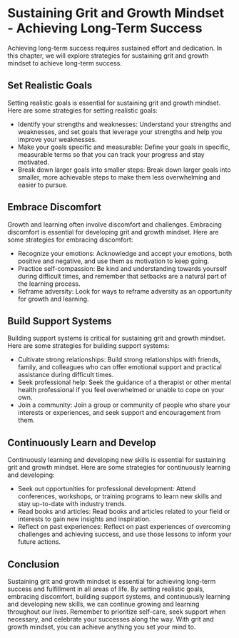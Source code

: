 Sustaining Grit and Growth Mindset - Achieving Long-Term Success
=========================================================================

Achieving long-term success requires sustained effort and dedication. In this chapter, we will explore strategies for sustaining grit and growth mindset to achieve long-term success.

Set Realistic Goals
-------------------

Setting realistic goals is essential for sustaining grit and growth mindset. Here are some strategies for setting realistic goals:

* Identify your strengths and weaknesses: Understand your strengths and weaknesses, and set goals that leverage your strengths and help you improve your weaknesses.
* Make your goals specific and measurable: Define your goals in specific, measurable terms so that you can track your progress and stay motivated.
* Break down larger goals into smaller steps: Break down larger goals into smaller, more achievable steps to make them less overwhelming and easier to pursue.

Embrace Discomfort
------------------

Growth and learning often involve discomfort and challenges. Embracing discomfort is essential for developing grit and growth mindset. Here are some strategies for embracing discomfort:

* Recognize your emotions: Acknowledge and accept your emotions, both positive and negative, and use them as motivation to keep going.
* Practice self-compassion: Be kind and understanding towards yourself during difficult times, and remember that setbacks are a natural part of the learning process.
* Reframe adversity: Look for ways to reframe adversity as an opportunity for growth and learning.

Build Support Systems
---------------------

Building support systems is critical for sustaining grit and growth mindset. Here are some strategies for building support systems:

* Cultivate strong relationships: Build strong relationships with friends, family, and colleagues who can offer emotional support and practical assistance during difficult times.
* Seek professional help: Seek the guidance of a therapist or other mental health professional if you feel overwhelmed or unable to cope on your own.
* Join a community: Join a group or community of people who share your interests or experiences, and seek support and encouragement from them.

Continuously Learn and Develop
------------------------------

Continuously learning and developing new skills is essential for sustaining grit and growth mindset. Here are some strategies for continuously learning and developing:

* Seek out opportunities for professional development: Attend conferences, workshops, or training programs to learn new skills and stay up-to-date with industry trends.
* Read books and articles: Read books and articles related to your field or interests to gain new insights and inspiration.
* Reflect on past experiences: Reflect on past experiences of overcoming challenges and achieving success, and use those lessons to inform your future actions.

Conclusion
----------

Sustaining grit and growth mindset is essential for achieving long-term success and fulfillment in all areas of life. By setting realistic goals, embracing discomfort, building support systems, and continuously learning and developing new skills, we can continue growing and learning throughout our lives. Remember to prioritize self-care, seek support when necessary, and celebrate your successes along the way. With grit and growth mindset, you can achieve anything you set your mind to.
